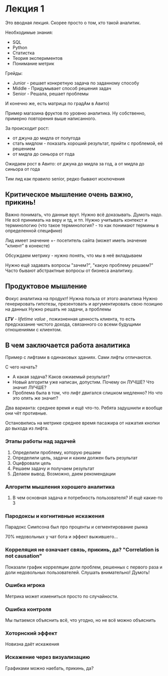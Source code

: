 # Лекция 1

Это вводная лекция. Скорее просто о том, кто такой аналитик.

Необходимые знания:
-    SQL
-   Python
-  Статистка
-  Теория экспериментов
-  Понимание метрик


Грейды:

- Junior - решает конкретную задача по заданному способу
- Middle - Придумывает способ решения задач
- Senior - Решала, решает проблемы

И конечно же, есть матрица по градАм в Авито)

Пример магазина фруктов по уровню аналитика. Ну собственно, примерно повторения выше написанного. 

За происходит рост: 
-    от джуна до мидла от полугода
-    стать мидлом - показать хороший результат, прийти с проблемой, её решением
-    от мидла до синьора от года

Ожидаем рост в Авито: от джуна до мидла за год, а от мидла до синьора от года

Тим лид как правило senior, редко бывают исключения

## Критическое мышление очень важно, прикинь!

Важно понимать, что данные врут. Нужно всё доказывать.
Думоть надо. Не всё принимать на веру и тд, и тп.
Нужно учитывать контекст и терминологию (что такое терминология? - то как понимают термины в определенной специфике)

Лид имеет значение +- посетитель сайта (может иметь значение "клиент" в конексте)

Обсуждаем метрику - нужно понять, что мы в неё вкладываем

Нужно ещё задавать вопросы "зачем?", "какую проблему решаем?"
Часто бывают абстрактные вопросы от бизнеса аналитику.

## Продуктовое мышление

Фокус аналитика на продукт! Нужна польза от этого аналитика
Нужно генерировать гипотезы, презентовать и аргументировать свою позицию на данных
Нужно решать не задачи, а проблемы

***LTV*** - *lifetime value* , пожизненная ценность клиента, то есть предсказание чистого дохода, связанного со всеми будущими отношениями с клиентом.

## В чем заключается работа аналитика


Пример с лифтами в одинаковых зданиях. Сами лифты отличаются.

С чего начать?
-    А какая задача? Каков ожиаемый результат?
-    Новый алгоритм уже написан, допустим. Почему он ЛУЧШЕ? Что значит ЛУЧШЕ?
-    Проблема была в том, что лифт двигался слишком медленно? Но что это опять же значит?

Два варианта: среднее время и ещё что-то.
Ребята задушнили и вообще они чёт противные.

Остановились на метрике среднее время пасажира от нажатия кнопки до выхода из лифта.


### Этапы работы над задачей

1. Определили проблему, которую решаем
2. Определили цель, задачи и каким должен быть результат
3. Оцифровали цель
4. Решаем задачу и получаем результат
5. Делаем вывод. Возможно, даем рекомендации

### Алгоритм мышления хорошего аналитика


1. В чем основная задача и потребность пользователя?
И ещё какие-то 3

### Пародоксы и когнитивные искажения

Парадокс Симпсона был про проценты и сегментирование рынка

70% недовольных у чат бота и эффект выжившего...

### Корреляция не означает связь, прикинь, да? "Correlation is not causation"

Показали график корреляции доли проблем, решенных с первого раза и доли недовольных пользователей. Слушать внимательно! Думоть!

### Ошибка игрока

Метрика может измениться просто по случайности. 

### Ошибка контроля

Мы пытаемся объяснить всё, что угодно, но не всё можно объяснить


### Хоторнский эффект

Новизна даёт искажения


### Искажение через визуализацию

Графиками можно наебать, прикинь, да?